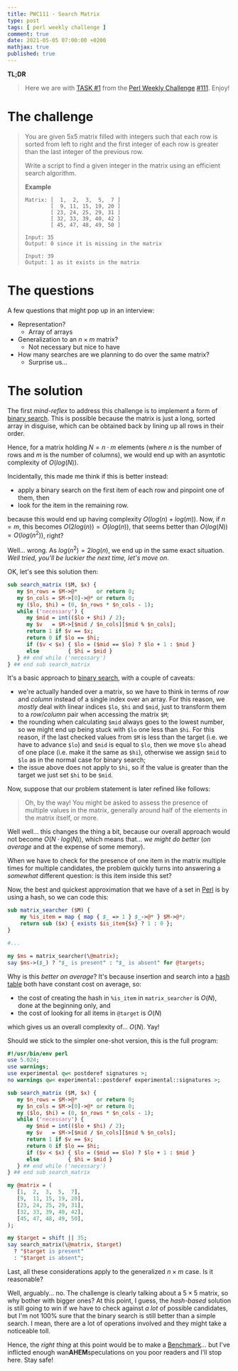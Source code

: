 ```yaml
---
title: PWC111 - Search Matrix
type: post
tags: [ perl weekly challenge ]
comment: true
date: 2021-05-05 07:00:00 +0200
mathjax: true
published: true
---
```


**TL;DR**

> Here we are with [TASK #1][] from the [Perl Weekly Challenge][]
> [#111][]. Enjoy!

# The challenge

> You are given 5x5 matrix filled with integers such that each row is
> sorted from left to right and the first integer of each row is greater
> than the last integer of the previous row.
>
> Write a script to find a given integer in the matrix using an
> efficient search algorithm.
>
> **Example**
>
>     Matrix: [  1,  2,  3,  5,  7 ]
>             [  9, 11, 15, 19, 20 ]
>             [ 23, 24, 25, 29, 31 ]
>             [ 32, 33, 39, 40, 42 ]
>             [ 45, 47, 48, 49, 50 ]
>
>     Input: 35
>     Output: 0 since it is missing in the matrix
>
>     Input: 39
>     Output: 1 as it exists in the matrix

# The questions

A few questions that might pop up in an interview:

- Representation?
    - Array of arrays
- Generalization to an $n \times m$ matrix?
    - Not necessary but nice to have
- How many searches are we planning to do over the same matrix?
    - Surprise us...

# The solution

The first *mind-reflex* to address this challenge is to implement a form
of [binary search][]. This is possible because the matrix is just a
long, sorted array in disguise, which can be obtained back by lining up
all rows in their order.

Hence, for a matrix holding $N = n \cdot m$ elements (where $n$ is the
number of rows and $m$ is the number of columns), we would end up with
an asyntotic complexity of $O(log(N))$.

Incidentally, this made me think if this is better instead:

- apply a binary search on the first item of each row and pinpoint one
  of them, then
- look for the item in the remaining row.

because this would end up having complexity $O(log(n) + log(m))$. Now,
if $n = m$, this becomes $O(2 log(n)) = O(log(n))$, that seems better
than $O(log(N)) = O(log(n^2))$, right?

Well... wrong. As $log(n^2) = 2 log(n)$, we end up in the same exact
situation. *Well tried, you'll be luckier the next time, let's move on*.

OK, let's see this solution then:

```perl
sub search_matrix ($M, $x) {
   my $n_rows = $M->@*      or return 0;
   my $n_cols = $M->[0]->@* or return 0;
   my ($lo, $hi) = (0, $n_rows * $n_cols - 1);
   while ('necessary') {
      my $mid = int(($lo + $hi) / 2);
      my $v   = $M->[$mid / $n_cols][$mid % $n_cols];
      return 1 if $v == $x;
      return 0 if $lo == $hi;
      if ($v < $x) { $lo = ($mid == $lo) ? $lo + 1 : $mid }
      else         { $hi = $mid }
   } ## end while ('necessary')
} ## end sub search_matrix
```

It's a basic approach to [binary search][], with a couple of caveats:

- we're actually handed over a matrix, so we have to think in terms of
  *row* and *column* instead of a single index over an array. For this
  reason, we *mostly* deal with linear indices `$lo`, `$hi` and `$mid`,
  just to transform them to a *row*/*column* pair when accessing the
  matrix `$M`;
- the rounding when calculating `$mid` always goes to the lowest number,
  so we might end up being stuck with `$lo` one less than `$hi`. For
  this reason, if the last checked values from `$M` is less than the
  target (i.e. we have to advance `$lo`) and `$mid` is equal to `$lo`,
  then we move `$lo` ahead of one place (i.e. make it the same as
  `$hi`), otherwise we assign `$mid` to `$lo` as in the normal case for
  binary search;
- the issue above does not apply to `$hi`, so if the value is greater
  than the target we just set `$hi` to be `$mid`.

Now, suppose that our problem statement is later refined like follows:

> Oh, by the way! You might be asked to assess the presence of multiple
> values in the matrix, generally around half of the elements in the
> matrix itself, or more.

Well well... this changes the thing a bit, because our overall approach
would not become $O(N \cdot log(N))$, which means that... *we might do
better* (*on average* and at the expense of some memory).

When we have to check for the presence of one item in the matrix
multiple times for multiple candidates, the problem quickly turns into
answering a *somewhat* different question: is this item inside this set?

Now, the best and quickest approximation that we have of a set in
[Perl][] is by using a hash, so we can code this:

```perl
sub matrix_searcher ($M) {
    my %is_item = map { map { $_ => 1 } $_->@* } $M->@*;
    return sub ($x) { exists $is_item{$x} ? 1 : 0 };
}

#...

my $ms = matrix_searcher(\@matrix);
say $ms->($_) ? "$_ is present" : "$_ is absent" for @targets;
```

Why is this *better on average*? It's because insertion and search into
a [hash table][] both have constant cost on average, so:

- the cost of creating the hash in `%is_item` in `matrix_searcher` is
  $O(N)$, done at the beginning only, and
- the cost of looking for all items in `@target` is $O(N)$

which gives us an overall complexity of... $O(N)$. Yay!

Should we stick to the simpler one-shot version, this is the full
program:

```perl
#!/usr/bin/env perl
use 5.024;
use warnings;
use experimental qw< postderef signatures >;
no warnings qw< experimental::postderef experimental::signatures >;

sub search_matrix ($M, $x) {
   my $n_rows = $M->@*      or return 0;
   my $n_cols = $M->[0]->@* or return 0;
   my ($lo, $hi) = (0, $n_rows * $n_cols - 1);
   while ('necessary') {
      my $mid = int(($lo + $hi) / 2);
      my $v   = $M->[$mid / $n_cols][$mid % $n_cols];
      return 1 if $v == $x;
      return 0 if $lo == $hi;
      if ($v < $x) { $lo = ($mid == $lo) ? $lo + 1 : $mid }
      else         { $hi = $mid }
   } ## end while ('necessary')
} ## end sub search_matrix

my @matrix = (
   [1,  2,  3,  5,  7],
   [9,  11, 15, 19, 20],
   [23, 24, 25, 29, 31],
   [32, 33, 39, 40, 42],
   [45, 47, 48, 49, 50],
);

my $target = shift || 35;
say search_matrix(\@matrix, $target)
  ? "$target is present"
  : "$target is absent";
```

Last, all these considerations apply to the generalized $n \times m$
case. Is it reasonable?

Well, arguably... no. The challenge is clearly talking about a $5 \times
5$ matrix, so why bother with bigger ones? At this point, I guess, the
*hash-based* solution is still going to win if we have to check against
*a lot* of possible candidates, but I'm not 100% sure that the binary
search is still better than a simple search. I mean, there are a lot of
operations involved and they might take a noticeable toll.

Hence, the *right thing* at this point would be to make a
[Benchmark][]... but I've inflicted enough wan**AHEM**speculations on
you poor readers and I'll stop here. Stay safe!

[Perl Weekly Challenge]: https://perlweeklychallenge.org/
[#111]: https://perlweeklychallenge.org/blog/perl-weekly-challenge-111/
[TASK #1]: https://perlweeklychallenge.org/blog/perl-weekly-challenge-111/#TASK1
[Perl]: https://www.perl.org/
[binary search]: https://en.wikipedia.org/wiki/Binary_search_algorithm
[hash table]: https://en.wikipedia.org/wiki/Hash_table
[Benchmark]: https://metacpan.org/pod/Benchmark
